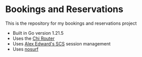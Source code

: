 # Bookings and Reservations

This is the repository for my bookings and reservations project

- Built in Go version 1.21.5
- Uses the [Chi Router](https://github.com/go-chi/chi/v5)
- Uses [Alex Edward's SCS](https://github.com/alexedwards/scs/v2) session management
- Uses [nosurf](https://github.com/justinas/nosurf)